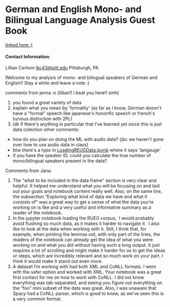 # German and English Mono- and Bilingual Language Analysis Guest Book
[linked here :)](https://github.com/Data-Science-for-Linguists-2025/DEU-ENG-Mono-and-Billingual-Speakers)
#### Contact Information: 
Lillian Carlson
lkc43@pitt.edu
Pittsburgh, PA

Welcome to my analysis of mono- and bilingual speakers of German and English!! Stay a while and leave a note :)

comments from jenna :o (lillian!! I beat you here!! smh)
1. you found a great variety of data 
2. explain what you mean by 'formality' (as far as I know, German doesn't have a "formal" speech like japanese's honorific speech or french's tu/vous distinction with 2PL)
3. idk if there's anything in particular that I've learned yet since this is just data colection
other comments:
- how do you plan on doing the ML with audio data? (jbc we haven't gone over how to use audio data in class)
- btw there's a typo in [LoadingREUGData.ipynb](https://github.com/Data-Science-for-Linguists-2025/DEU-ENG-Mono-and-Billingual-Speakers/blob/main/LoadingRUEGData.ipynb) where it says 'langauge'
- if you have the speaker ID, could you calculate the true number of mono/bilingual speakers present in the data?

Comments from Jana:
1. The “what to be included in the data frame” section is very clear and helpful. It helped me understand what you will be focusing on and laid out your goals and notebook content really well. Also, on the same line, the subsection “Exploring what kind of data we have and what it consists of”  was a great way to get a sense of what the data you’re working on is like and a very useful and informative summary as a reader of the notebook.  
2. In the jupyter notebook loading the RUEG corpus,  I would probably avoid flushing so much data, as it makes it harder to navigate it.  I also like to look at the data when working with it. Still, I think that, for example, when printing the lemmas out, with only part of the lines, the readers of the notebook can already get the idea of what you were working on and what you did without having such a long output. It just requires a lot of scrolling and might make it harder for us to get the ideas or steps, which are incredibly relevant and so much work on your part. I think it would make it stand out even more. 
3. A dataset I’m working with had both XML and CoNLL formats. I went with the safer option and worked with XML. Your notebook was a great first contact for me on how to work with CoNLL. I did not know everything was tab-separated, and seeing you figure out everything on the “foo” mini subset of the data was great. Also, I was unaware that Spacy had a CoNLL parser, which is good to know, as we’ve seen this is a very common format. 